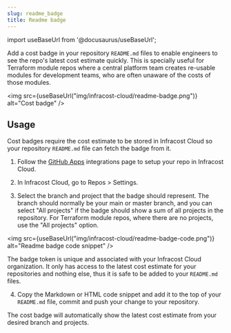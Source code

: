 ```yaml
---
slug: readme_badge
title: Readme badge
---
```


import useBaseUrl from '@docusaurus/useBaseUrl';

Add a cost badge in your repository `README.md` files to enable engineers to see the repo's latest cost estimate quickly. This is specially useful for Terraform module repos where a central platform team creates re-usable modules for development teams, who are often unaware of the costs of those modules.

<img src={useBaseUrl("img/infracost-cloud/readme-badge.png")} alt="Cost badge" />

## Usage

Cost badges require the cost estimate to be stored in Infracost Cloud so your repository `README.md` file can fetch the badge from it.

1. Follow the [GitHub Apps](/docs/integrations/github_app) integrations page to setup your repo in Infracost Cloud.

2. In Infracost Cloud, go to Repos > Settings.

3. Select the branch and project that the badge should represent. The branch should normally be your main or master branch, and you can select "All projects" if the badge should show a sum of all projects in the repository. For Terraform module repos, where there are no projects, use the "All projects" option.

  <img src={useBaseUrl("img/infracost-cloud/readme-badge-code.png")} alt="Readme badge code snippet" />

  The badge token is unique and associated with your Infracost Cloud organization. It only has access to the latest cost estimate for your repositories and nothing else, thus it is safe to be added to your `README.md` files.

4. Copy the Markdown or HTML code snippet and add it to the top of your `README.md` file, commit and push your change to your repository.

  The cost badge will automatically show the latest cost estimate from your desired branch and projects.
